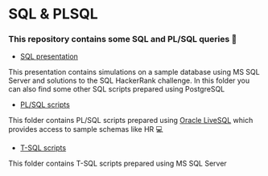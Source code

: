# SQL & PLSQL
### This repository contains some SQL and PL/SQL queries 📁

- [SQL presentation](SQL/SQL.pdf)

This presentation contains simulations on a sample database using MS SQL Server and solutions to the SQL HackerRank challenge. In this folder you can also find some other SQL scripts prepared using PostgreSQL

- [PL/SQL scripts](https://github.com/mksiazkiewicz/SQL_PLSQL/tree/main/PL%20SQL)

This folder contains PL/SQL scripts prepared using [Oracle LiveSQL](https://livesql.oracle.com) which provides access to sample schemas like HR 💻

- [T-SQL scripts](https://github.com/mksiazkiewicz/SQL-PLSQL/tree/main/T-SQL)

This folder contains T-SQL scripts prepared using MS SQL Server